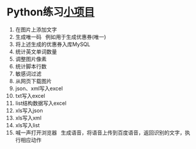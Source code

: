 # Python练习[小项目](https://github.com/Yixiaohan/show-me-the-code)
1. 在图片上添加文字
2. 生成唯一码
&ensp;例如用于生成优惠券(唯一)
3. 将上述生成的优惠券入库MySQL
4. 统计英文单词数量
5. 调整图片像素
7. 统计脚本行数
11. 敏感词过滤
13. 从网页下载图片
14. json、xml写入excel
15. txt写入excel
16. list结构数据写入excel
17. xls写入json
18. xls写入xml
19. xls写入list
25. 喊一声打开浏览器
&ensp;生成语音，将语音上传到百度语音，返回识别的文字，执行相应动作